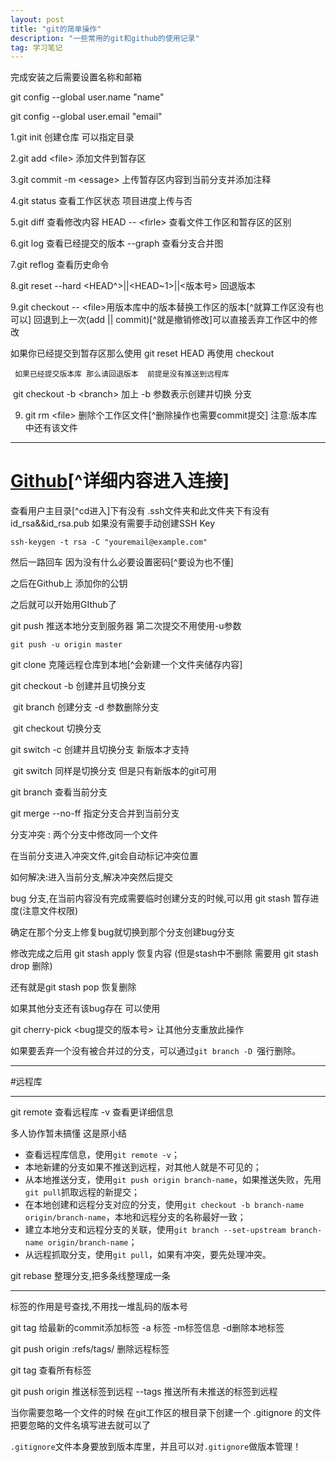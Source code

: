 ```yaml
---
layout: post
title: "git的简单操作"
description: "一些常用的git和github的使用记录"
tag: 学习笔记
---
```


完成安装之后需要设置名称和邮箱

  git config --global user.name "name"

  git config --global user.email "email"

1.git  init  创建仓库 可以指定目录

2.git add  \<file> 添加文件到暂存区

3.git commit -m  \<essage> 上传暂存区内容到当前分支并添加注释

4.git status  查看工作区状态 项目进度上传与否 

5.git diff   查看修改内容   HEAD -- \<firle>    查看文件工作区和暂存区的区别

6.git log 查看已经提交的版本 --graph 查看分支合并图

7.git reflog 查看历史命令

8.git reset --hard  <HEAD^>||<HEAD~1>||<版本号> 回退版本

 9.git checkout --  \<file>用版本库中的版本替换工作区的版本[^就算工作区没有也可以] 回退到上一次(add || commit)[^就是撤销修改]可以直接丢弃工作区中的修改

如果你已经提交到暂存区那么使用 git reset HEAD <file> 再使用 checkout 

 	 如果已经提交版本库 那么请回退版本  前提是没有推送到远程库

​	git checkout -b  \<branch>  加上 -b 参数表示创建并切换 分支

9. git rm \<file> 删除个工作区文件[^删除操作也需要commit提交]    注意:版本库中还有该文件

***



# [Github](https://www.liaoxuefeng.com/wiki/896043488029600/898732864121440)[^详细内容进入连接]

查看用户主目录[^cd进入]下有没有 .ssh文件夹和此文件夹下有没有 id_rsa&&id_rsa.pub 如果没有需要手动创建SSH Key

```
ssh-keygen -t rsa -C "youremail@example.com"
```

然后一路回车 因为没有什么必要设置密码[^要设为也不懂]

之后在Github上 添加你的公钥

之后就可以开始用GIthub了

git push 推送本地分支到服务器 第二次提交不用使用-u参数

```
git push -u origin master
```

git  clone  <url> 克隆远程仓库到本地[^会新建一个文件夹储存内容]

git checkout -b <branch>创建并且切换分支

​	git branch  <bracnch>  创建分支 -d 参数删除分支

​	git checkout <branch> 切换分支

git switch -c <branch> 创建并且切换分支  新版本才支持

​	git switch  <branch> 同样是切换分支 但是只有新版本的git可用

git branch  查看当前分支

git merge  --no-ff  <branch> 指定分支合并到当前分支

分支冲突 : 两个分支中修改同一个文件

在当前分支进入冲突文件,git会自动标记冲突位置

如何解决:进入当前分支,解决冲突然后提交



bug 分支,在当前内容没有完成需要临时创建分支的时候,可以用 git stash 暂存进度(注意文件权限)

确定在那个分支上修复bug就切换到那个分支创建bug分支

修改完成之后用 git stash apply 恢复内容 (但是stash中不删除 需要用 git stash drop 删除)

还有就是git stash pop 恢复删除

如果其他分支还有该bug存在 可以使用

git cherry-pick  <bug提交的版本号> 让其他分支重放此操作

如果要丢弃一个没有被合并过的分支，可以通过`git branch -D `强行删除。

***

#远程库

***

git remote 查看远程库  -v 查看更详细信息



多人协作暂未搞懂 这是原小结

- 查看远程库信息，使用`git remote -v`；
- 本地新建的分支如果不推送到远程，对其他人就是不可见的；
- 从本地推送分支，使用`git push origin branch-name`，如果推送失败，先用`git pull`抓取远程的新提交；
- 在本地创建和远程分支对应的分支，使用`git checkout -b branch-name origin/branch-name`，本地和远程分支的名称最好一致；
- 建立本地分支和远程分支的关联，使用`git branch --set-upstream branch-name origin/branch-name`；
- 从远程抓取分支，使用`git pull`，如果有冲突，要先处理冲突。

git rebase 整理分支,把多条线整理成一条

***



标签的作用是号查找,不用找一堆乱码的版本号

git tag <tagname> 给最新的commit添加标签 -a 标签 -m标签信息 -d删除本地标签

git push origin :refs/tags/<tagname> 删除远程标签

git tag 查看所有标签

git push origin <tagname> 推送标签到远程 --tags 推送所有未推送的标签到远程



当你需要忽略一个文件的时候  在git工作区的根目录下创建一个 .gitignore 的文件 把要忽略的文件名填写进去就可以了

`.gitignore`文件本身要放到版本库里，并且可以对`.gitignore`做版本管理！